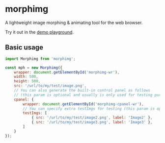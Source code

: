 # morphimg

A lightweight image morphing & animating tool for the web browser.

Try it out in the [demo playground](https://copinstar.com/morphimg).

## Basic usage

```js
import Morphimg from 'morphimg';

const mph = new Morphimg({
    wrapper: document.getElementById('morphimg-wr'),
    width: 500,
    height: 500,
    src: '/url/to/my/test/image.png',
    // You can also generate the built-in control panel as follows
    // (this param is optional and usually is only used for testing purposes)
    cpanel: {
        wrapper: document.getElementById('morphimg-cpanel-wr'),
        // You can specify extra testImgs for testing (this param is optional)
        testImgs: [
            { src: '/url/to/my/test/image2.png', label: 'Image2' },
            { src: '/url/to/my/test/image3.png', label: 'Image3' },
        ]
    }
});
    
```
